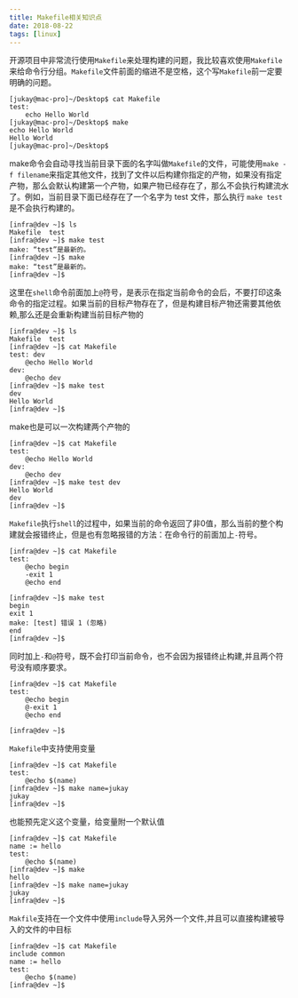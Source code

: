 ```yaml
---
title: Makefile相关知识点
date: 2018-08-22
tags: [linux]
---
```


开源项目中非常流行使用`Makefile`来处理构建的问题，我比较喜欢使用`Makefile`来给命令行分组。`Makefile`文件前面的缩进不是空格，这个写`Makefile`前一定要明确的问题。
```shell
[jukay@mac-pro]~/Desktop$ cat Makefile
test:
	echo Hello World
[jukay@mac-pro]~/Desktop$ make
echo Hello World
Hello World
[jukay@mac-pro]~/Desktop$
```
make命令会自动寻找当前目录下面的名字叫做`Makefile`的文件，可能使用`make -f filename`来指定其他文件，找到了文件以后构建你指定的产物，如果没有指定产物，那么会默认构建第一个产物，如果产物已经存在了，那么不会执行构建流水了。例如，当前目录下面已经存在了一个名字为 test 文件，那么执行 `make test` 是不会执行构建的。
```shell
[infra@dev ~]$ ls
Makefile  test
[infra@dev ~]$ make test
make: “test”是最新的。
[infra@dev ~]$ make
make: “test”是最新的。
[infra@dev ~]$
```
这里在`shell`命令前面加上`@`符号，是表示在指定当前命令的会后，不要打印这条命令的指定过程。如果当前的目标产物存在了，但是构建目标产物还需要其他依赖,那么还是会重新构建当前目标产物的
```shell
[infra@dev ~]$ ls
Makefile  test
[infra@dev ~]$ cat Makefile
test: dev
	@echo Hello World
dev:
	@echo dev
[infra@dev ~]$ make test
dev
Hello World
[infra@dev ~]$
```
make也是可以一次构建两个产物的
```shell
[infra@dev ~]$ cat Makefile
test:
	@echo Hello World
dev:
	@echo dev
[infra@dev ~]$ make test dev
Hello World
dev
[infra@dev ~]$
```
`Makefile`执行`shell`的过程中，如果当前的命令返回了非0值，那么当前的整个构建就会报错终止，但是也有忽略报错的方法：在命令行的前面加上`-`符号。
```shell
[infra@dev ~]$ cat Makefile
test:
	@echo begin
	-exit 1
	@echo end

[infra@dev ~]$ make test
begin
exit 1
make: [test] 错误 1 (忽略)
end
[infra@dev ~]$
```
同时加上`-`和`@`符号，既不会打印当前命令，也不会因为报错终止构建,并且两个符号没有顺序要求。
```shell
[infra@dev ~]$ cat Makefile
test:
	@echo begin
	@-exit 1
	@echo end

[infra@dev ~]$
```
`Makefile`中支持使用变量
```shell
[infra@dev ~]$ cat Makefile
test:
	@echo $(name)
[infra@dev ~]$ make name=jukay
jukay
[infra@dev ~]$
```
也能预先定义这个变量，给变量附一个默认值
```shell
[infra@dev ~]$ cat Makefile
name := hello
test:
	@echo $(name)
[infra@dev ~]$ make
hello
[infra@dev ~]$ make name=jukay
jukay
[infra@dev ~]$
```
`Makfile`支持在一个文件中使用`include`导入另外一个文件,并且可以直接构建被导入的文件的中目标
```shell
[infra@dev ~]$ cat Makefile
include common
name := hello
test:
	@echo $(name)
[infra@dev ~]$
```